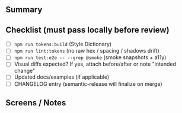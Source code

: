 ## Summary
<!-- What and why -->

## Checklist (must pass locally before review)
- [ ] `npm run tokens:build` (Style Dictionary)
- [ ] `npm run lint:tokens` (no raw hex / spacing / shadows drift)
- [ ] `npm run test:e2e -- --grep @smoke` (smoke snapshots + a11y)
- [ ] Visual diffs expected? If yes, attach before/after or note "intended change"
- [ ] Updated docs/examples (if applicable)
- [ ] CHANGELOG entry (semantic-release will finalize on merge)

## Screens / Notes
<!-- Optional images, notes, or migration info -->



